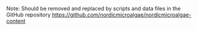 
Note: Should be removed and replaced by scripts and data files in the GitHub repository https://github.com/nordicmicroalgae/nordicmicroalgae-content
